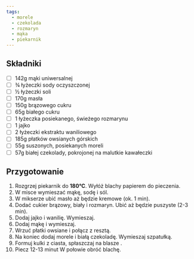 ```yaml
---
tags:
  - morele
  - czekolada
  - rozmaryn
  - mąka
  - piekarnik
---
```


## Składniki

- [ ] 142g mąki uniwersalnej
- [ ] ¾ łyżeczki sody oczyszczonej
- [ ] ½ łyżeczki soli
- [ ] 170g masła
- [ ] 150g brązowego cukru
- [ ] 65g białego cukru
- [ ] 1 łyżeczka posiekanego, świeżego rozmarynu
- [ ] 1 jajko
- [ ] 2 łyżeczki ekstraktu waniliowego
- [ ] 185g płatków owsianych górskich
- [ ] 55g suszonych, posiekanych moreli
- [ ] 57g białej czekolady, pokrojonej na malutkie kawałeczki

## Przygotowanie

1. Rozgrzej piekarnik do **180°C**. Wyłóż blachy papierem do pieczenia.
2. W misce wymieszać mąkę, sodę i sól.
3. W mikserze ubić masło aż będzie kremowe (ok. 1 min).
4. Dodać cukier brązowy, biały i rozmaryn. Ubić aż będzie puszyste (2-3 min).
5. Dodaj jajko i wanilię. Wymieszaj. 
6. Dodaj mąkę i wymieszaj.
7. Wrzuć płatki owsiane i połącz z resztą.
8. Na koniec dodaj morele i białą czekoladę. Wymieszaj szpatułką.
9. Formuj kulki z ciasta, spłaszczaj na blasze .
10. Piecz 12-13 minut W połowie obróć blachę.
